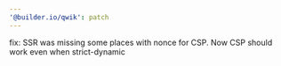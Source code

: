 ```yaml
---
'@builder.io/qwik': patch
---
```


fix: SSR was missing some places with nonce for CSP. Now CSP should work even when strict-dynamic
